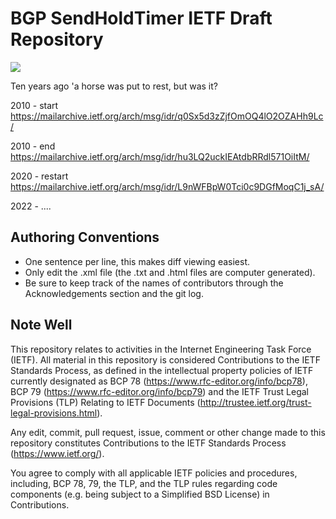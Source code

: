 BGP SendHoldTimer IETF Draft Repository
=========================================

<img src="http://sobornost.net/~job/bgp_holdtimer_tcp_deathgrip.gif">

Ten years ago 'a horse was put to rest, but was it?

2010 - start   https://mailarchive.ietf.org/arch/msg/idr/q0Sx5d3zZjfOmOQ4lO2OZAHh9Lc/

2010 - end     https://mailarchive.ietf.org/arch/msg/idr/hu3LQ2uckIEAtdbRRdl571OiItM/

2020 - restart https://mailarchive.ietf.org/arch/msg/idr/L9nWFBpW0Tci0c9DGfMoqC1j_sA/

2022 - ....


Authoring Conventions
---------------------

* One sentence per line, this makes diff viewing easiest.
* Only edit the .xml file (the .txt and .html files are computer generated).
* Be sure to keep track of the names of contributors through the Acknowledgements section and the git log.

Note Well
------

This repository relates to activities in the Internet Engineering Task Force
(IETF). All material in this repository is considered Contributions to the IETF
Standards Process, as defined in the intellectual property policies of IETF
currently designated as BCP 78 (https://www.rfc-editor.org/info/bcp78), BCP 79
(https://www.rfc-editor.org/info/bcp79) and the IETF Trust Legal Provisions
(TLP) Relating to IETF Documents (http://trustee.ietf.org/trust-legal-provisions.html).

Any edit, commit, pull request, issue, comment or other change made to this
repository constitutes Contributions to the IETF Standards Process
(https://www.ietf.org/).

You agree to comply with all applicable IETF policies and procedures,
including, BCP 78, 79, the TLP, and the TLP rules regarding code components
(e.g. being subject to a Simplified BSD License) in Contributions.
